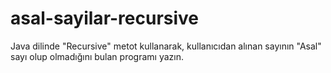 # asal-sayilar-recursive
Java dilinde "Recursive" metot kullanarak, kullanıcıdan alınan sayının "Asal" sayı olup olmadığını bulan programı yazın.
